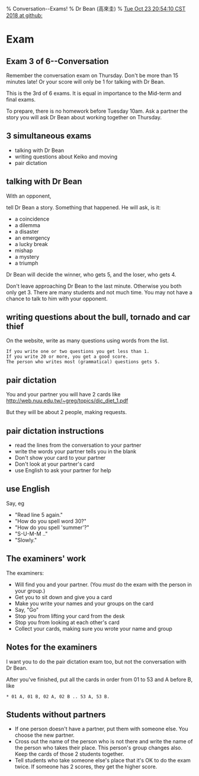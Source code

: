 % Conversation--Exams!
% Dr Bean (高來圭)
% [Tue Oct 23 20:54:10 CST 2018 at github: ](https://github.com/drbean/curriculum/tree/master/conversation)




# Exam

## Exam 3 of 6--Conversation

Remember the conversation exam on Thursday. Don't be more than 15 minutes late! Or your score will only be 1 for talking with Dr Bean.

This is the 3rd of 6 exams. It is equal in importance to the Mid-term and final exams.

To prepare, there is no homework before Tuesday 10am. Ask a partner the story you will ask Dr Bean about working together on Thursday.

## 3 simultaneous exams

* talking with Dr Bean
* writing questions about Keiko and moving
* pair dictation

## talking with Dr Bean

With an opponent,

tell Dr Bean a story. Something that happened. He will ask, is it:

* a coincidence
* a dilemma
* a disaster
* an emergency
* a lucky break
* mishap
* a mystery
* a triumph

Dr Bean will decide the winner, who gets 5, and the loser, who gets 4.

Don't leave approaching Dr Bean to the last minute. Otherwise you both only get 3.
There are many students and not much time. You may not have a chance to talk to him with your opponent.

## writing questions about the bull, tornado and car thief

On the website, write as many questions using words from the list.

	If you write one or two questions you get less than 1.
	If you write 20 or more, you get a good score.
	The person who writes most (grammatical) questions gets 5.

## pair dictation

You and your partner you will have 2 cards like
[http://web.nuu.edu.tw/~greg/topics/dic_diet_1.pdf ](http://web.nuu.edu.tw/~greg/topics/dic_diet_1.pdf)

But they will be about 2 people, making requests.

## pair dictation instructions

* read the lines from the conversation to your partner
* write the words your partner tells you in the blank
* Don't show your card to your partner
* Don't look at your partner's card
* use English to ask your partner for help

## use English 

Say, eg

* "Read line 5 again."
* "How do you spell word 30?"
* "How do you spell 'summer'?"
* "S-U-M-M .."
* "Slowly."

## The examiners' work

The examiners:

* Will find you and your partner. (You *must* do the exam with the person in your group.)
* Get you to sit down and give you a card
* Make you write your names and your groups on the card
* Say, "Go"
* Stop you from lifting your card from the desk
* Stop you from looking at each other's card
* Collect your cards, making sure you wrote your name and group

## Notes for the examiners

I want you to do the pair dictation exam too, but not the conversation with Dr Bean. 

After you've finished, put all the cards in order from 01 to 53 and A before B, like 

	* 01 A, 01 B, 02 A, 02 B .. 53 A, 53 B.

## Students without partners

* If one person doesn't have a partner, put them with someone else. You choose the new partner.
* Cross out the name of the person who is not there and write the name of the person who takes their place. This person's group changes also. 
Keep the cards of those 2 students together.
* Tell students who take someone else's place that it's OK to do the exam twice. If someone has 2 scores, they get the higher score.
